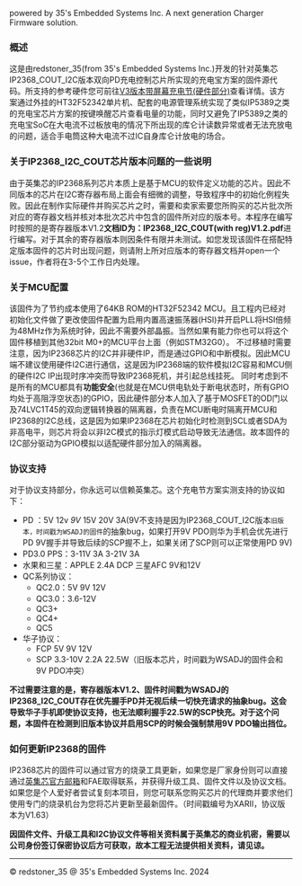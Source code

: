 powered by 35's Embedded Systems Inc. A next generation Charger Firmware solution.                                                                                                                        

### 概述

这是由redstoner_35(from 35's Embedded Systems Inc.)开发的针对英集芯IP2368_COUT_I2C版本双向PD充电控制芯片所实现的充电宝方案的固件源代码。所支持的参考硬件您可前往[V3版本带屏幕充电节(硬件部分)](https://github.com/redstoner-35/Xtern-Ripper/tree/master/PCB-DiffTorch-BattTypecCharger-V3)查看详情。该方案通过外挂的HT32F52342单片机、配套的电源管理系统实现了类似IP5389之类的充电宝芯片方案的按键唤醒芯片查看电量的功能，同时又避免了IP5389之类的充电宝SoC在大电流不过板放电的情况下所出现的库仑计读数异常或者无法充放电的问题，适合手电筒这种大电流不过IC自身库仑计放电的场合。

### 关于IP2368_I2C_COUT芯片版本问题的一些说明

由于英集芯的IP2368系列芯片本质上是基于MCU的软件定义功能的芯片。因此不同版本的芯片在I2C寄存器布局上面会有细微的调整，导致程序中的初始化例程失败。因此在制作实际硬件并购买芯片之时，需要和卖家索要您所购买的芯片批次所对应的寄存器文档并核对本批次芯片中包含的固件所对应的版本号。本程序在编写时按照的是寄存器版本V1.2**文档ID为：IP2368_I2C_COUT(with reg)V1.2.pdf**进行编写。对于其余的寄存器版本则因条件有限并未测试。如您发现该固件在搭配特定版本固件的芯片时出现问题，则请附上所对应版本的寄存器文档并open一个issue，作者将在3-5个工作日内处理。

### 关于MCU配置

该固件为了节约成本使用了64KB ROM的HT32F52342 MCU。且工程内已经对初始化文件做了更改使固件配置为启用内置高速振荡器(HSI)并开启PLL将HSI倍频为48MHz作为系统时钟，因此不需要外部晶振。当然如果有能力你也可以将这个固件移植到其他32bit M0+的MCU平台上面（例如STM32G0）。
不过移植时需要注意，因为IP2368芯片的I2C并非硬件IP，而是通过GPIO和中断模拟。因此MCU端不建议使用硬件I2C进行通信，这是因为IP2368端的软件模拟I2C容易和MCU侧的硬件I2C IP出现时序冲突而导致IP2368死机，并引起总线挂死。
同时考虑到不是所有的MCU都具有**功能安全**(也就是在MCU供电轨处于断电状态时，所有GPIO均处于高阻浮空状态)的GPIO，因此硬件部分本人加入了基于MOSFET的OD门以及74LVC1T45的双向逻辑转换器的隔离器，负责在MCU断电时隔离开MCU和IP2368的I2C总线，这是因为如果IP2368在芯片初始化时检测到SCL或者SDA为非高电平，则芯片将会以非I2C模式的指示灯模式启动导致无法通信。故本固件的I2C部分驱动为GPIO模拟以适配硬件部分加入的隔离器。

### 协议支持

对于协议支持部分，你永远可以信赖英集芯。这个充电节方案实测支持的协议如下：
+ PD ：5V 12v *9V* 15V 20V 3A(9V不支持是因为IP2368_COUT_I2C版本`旧版本，时间戳为WSADJ的固件`的抽象bug，如果打开9V PDO则华为手机会优先进行PD 9V握手并导致后续的SCP握不上，如果关闭了SCP则可以正常使用PD 9V)
+ PD3.0 PPS：3-11V 3A 3-21V 3A
+ 水果和三星：APPLE 2.4A DCP 三星AFC 9V和12V
+ QC系列协议：
    + QC2.0：5V 9V 12V
    + QC3.0：3.6-12V
    + QC3+
    + QC4+
    + QC5
+ 华子协议：
    + FCP 5V 9V 12V
    + SCP 3.3-10V 2.2A 22.5W（旧版本芯片，时间戳为WSADJ的固件会和9V PDO冲突）
  
**不过需要注意的是，寄存器版本V1.2、固件时间戳为WSADJ的IP2368_I2C_COUT存在优先握手PD并无视后续一切快充请求的抽象bug。这会导致华子手机即使协议支持，也无法顺利握手22.5W的SCP快充。对于这个问题，本固件在检测到旧版本协议并启用SCP的时候会强制禁用9V PDO输出挡位。**

### 如何更新IP2368的固件

IP2368芯片的固件可以通过官方的烧录工具更新，如果您是厂家身份则可以直接通过[英集芯官方邮箱](service@injoinic.com)和FAE取得联系，并获得升级工具、固件文件以及协议文档。如果您是个人爱好者尝试复刻本项目，则您可联系您购买芯片的代理商并要求他们使用专门的烧录机台为您将芯片更新至最新固件。（时间戳编号为XARII，协议版本为V1.63）

**因固件文件、升级工具和I2C协议文件等相关资料属于英集芯的商业机密，需要以公司身份签订保密协议后方可获取，故本工程无法提供相关资料，请见谅。**

----------------------------------------------------------------------------------------------------------------------------------
© redstoner_35 @ 35's Embedded Systems Inc.  2024